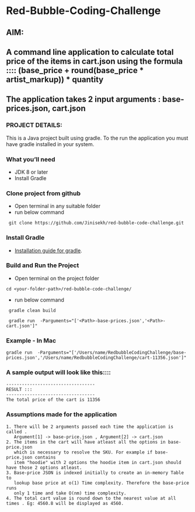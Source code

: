 # Red-Bubble-Coding-Challenge

## AIM:
## A command line application to calculate total price of the items in cart.json using the formula :::: (base_price + round(base_price * artist_markup)) * quantity
## The application takes 2 input arguments : base-prices.json, cart.json

### PROJECT DETAILS:
This is a Java project built using gradle. To the run the application you must have gradle installed in your system. 

### What you’ll need
+ JDK 8 or later
+ Install Gradle

### Clone project from github

 - Open terminal in any suitable folder
 - run below command 
```
 git clone https://github.com/Jinisekh/red-bubble-code-challenge.git
```

### Install Gradle

  + [Installation guide for gradle](https://gradle.org/install/).

### Build and Run the Project

 - Open terminal on the project folder
```
cd <your-folder-path>/red-bubble-code-challenge/
```
 - run below command 
```
 gradle clean build
```
```
 gradle run  -Parguments="['<Path>-base-prices.json','<Path>-cart.json']"
```
### Example - In Mac
```
gradle run  -Parguments="['/Users/name/RedbubbleCodingChallenge/base-prices.json','/Users/name/RedbubbleCodingChallenge/cart-11356.json']"

```

### A sample output will look like this::::

```
----------------------------------
RESULT :::
----------------------------------
The total price of the cart is 11356

```
### Assumptions made for the application
```
1. There will be 2 arguments passed each time the application is called . 
   Argument[1] -> base-price.json , Argument[2] -> cart.json
2. The items in the cart will have atleast all the options in base-price.json 
   which is necessary to resolve the SKU. For example if base-price.json contains 
   item "hoodie" with 2 options the hoodie item in cart.json should have those 2 options atleast.
3. Base-price JSON is indexed initially to create an in-memory Table to 
   lookup base price at o(1) Time complexity. Therefore the base-price runs 
   only 1 time and take O(nm) time complexity.
4. The total cart value is round down to the nearest value at all times . Eg: 4560.8 will be displayed as 4560.
```
